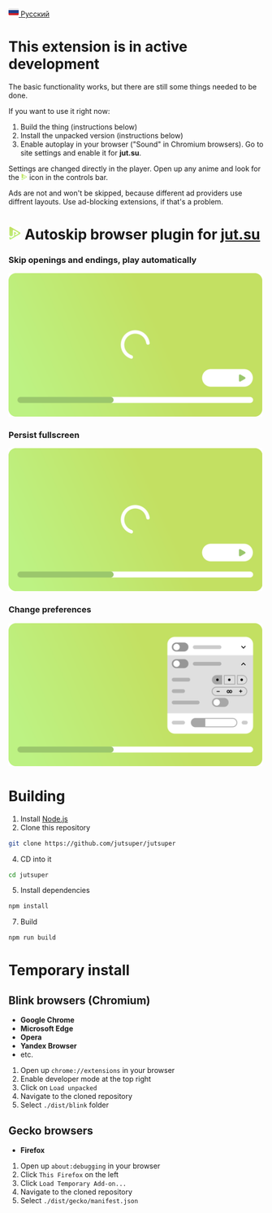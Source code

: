 [<img src="assets/flag/ru.svg" alt="RU Flag" width="20"/> Русский](https://github.com/kerdl/jutsuper/blob/main/README-RU.md)

# This extension is in active development
The basic functionality works, but there are still some things needed to be done.

If you want to use it right now:
1. Build the thing (instructions below)
2. Install the unpacked version (instructions below)
3. Enable autoplay in your browser ("Sound" in Chromium browsers). Go to site settings and enable it for **jut.su**.

Settings are changed directly in the player. Open up any anime and look for the <picture><img src="src/assets/logo/square-green-48.svg" width="12" /></picture> icon in the controls bar.

Ads are not and won't be skipped, because different ad providers use diffrent layouts. Use ad-blocking extensions, if that's a problem.

# <picture><img src="src/assets/logo/square-green-48.svg" width="25" /></picture> Autoskip browser plugin for [jut.su](https://jut.su/)

### Skip openings and endings, play automatically
<picture>
  <p align="left">
    <img
      src="assets/showcase/autoskip-element.svg"
      width="500px"
      alt="Opening and ending skip with autoplay animation"
    />
  </p>
</picture>

### Persist fullscreen
<picture>
  <p align="left">
    <img
      src="assets/showcase/persistent-fullscreen-element.svg"
      width="500px"
      alt="Persistent fullscreen animation"
    />
  </p>
</picture>

### Change preferences
<picture>
  <p align="left">
    <img
      src="assets/showcase/change-preferences-element.svg"
      width="500px"
      alt="Changing preferences animation"
    />
  </p>
</picture>

# Building
1. Install [Node.js](https://nodejs.org/en/download)
2. Clone this repository
```bash
git clone https://github.com/jutsuper/jutsuper
```
4. CD into it
```bash
cd jutsuper
```
5. Install dependencies
```bash
npm install
```
7. Build
```bash
npm run build
```

# Temporary install
## Blink browsers (Chromium)
- **Google Chrome**
- **Microsoft Edge**
- **Opera**
- **Yandex Browser**
- etc.

1. Open up `chrome://extensions` in your browser
2. Enable developer mode at the top right
3. Click on `Load unpacked`
4. Navigate to the cloned repository
5. Select `./dist/blink` folder

## Gecko browsers
- **Firefox**

1. Open up `about:debugging` in your browser
2. Click `This Firefox` on the left
3. Click `Load Temporary Add-on...`
4. Navigate to the cloned repository
5. Select `./dist/gecko/manifest.json`
